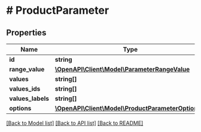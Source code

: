# # ProductParameter

## Properties

Name | Type | Description | Notes
------------ | ------------- | ------------- | -------------
**id** | **string** |  | 
**range_value** | [**\OpenAPI\Client\Model\ParameterRangeValue**](ParameterRangeValue.md) |  | [optional] 
**values** | **string[]** |  | [optional] 
**values_ids** | **string[]** |  | [optional] 
**values_labels** | **string[]** |  | [optional] 
**options** | [**\OpenAPI\Client\Model\ProductParameterOptions[]**](ProductParameterOptions.md) |  | [optional] 

[[Back to Model list]](../../README.md#documentation-for-models) [[Back to API list]](../../README.md#documentation-for-api-endpoints) [[Back to README]](../../README.md)



